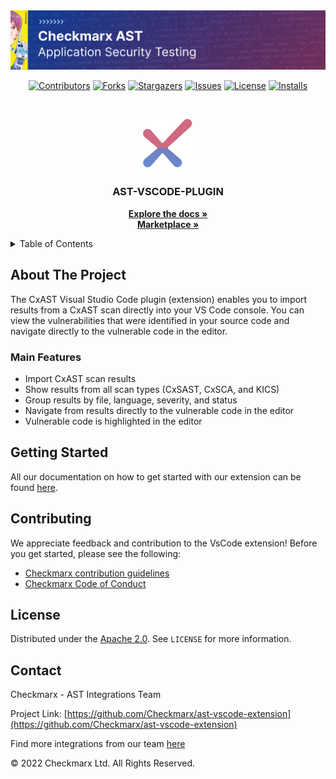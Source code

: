 <img src="https://raw.githubusercontent.com/Checkmarx/ci-cd-integrations/main/.images/banner.png">
<br />
<div align="center">

[![Contributors][contributors-shield]][contributors-url]
[![Forks][forks-shield]][forks-url]
[![Stargazers][stars-shield]][stars-url]
[![Issues][issues-shield]][issues-url]
[![License][license-shield]][license-url]
[![Installs][installs-vscode-shield]][installs-vscode-url]

</div>

<br />
<p align="center">
   <a href="https://github.com/Checkmarx/ast-vscode-extension">
    <img src="https://raw.githubusercontent.com/Checkmarx/ci-cd-integrations/main/.images/logo.png" alt="Logo" width="80" height="80" />
  </a>

  <h3 align="center">AST-VSCODE-PLUGIN</h3>

  <p align="center">
    <a href="https://checkmarx.atlassian.net/wiki/spaces/AST/pages/6080692227"><strong>Explore the docs »</strong></a>
    <br />
    <a href="https://marketplace.visualstudio.com/items?itemName=checkmarx.ast-results"><strong>Marketplace »</strong></a>
  </p>
</p>



<details>
  <summary>Table of Contents</summary>
  <ol>
    <li>
      <a href="#about-the-project">About The Project</a>
    </li>
    <li>
      <a href="#getting-started">Getting Started</a>
      <ul>
        <li><a href="#prerequisites">Prerequisites</a></li>
        <li><a href="#installation">Setting Up</a></li>
      </ul>
    </li>
    <li><a href="#usage">Usage</a></li>
    <li><a href="#contributing">Contributing</a></li>
    <li><a href="#license">License</a></li>
    <li><a href="#contact">Contact</a></li>
  </ol>
</details>



## About The Project

The CxAST Visual Studio Code plugin (extension) enables you to import results from a CxAST scan directly into your VS Code console. You can view the vulnerabilities that were identified in your source code and navigate directly to the vulnerable code in the editor. 

### Main Features
- Import CxAST scan results
- Show results from all scan types (CxSAST, CxSCA, and KICS)
- Group results by file, language, severity, and status
- Navigate from results directly to the vulnerable code in the editor
- Vulnerable code is highlighted in the editor



<!-- GETTING STARTED -->
## Getting Started

All our documentation on how to get started with our extension can be found [here](https://checkmarx.atlassian.net/wiki/spaces/AST/pages/6080167957/Installing+the+CxAST+Visual+Studio+Code+Extension).


## Contributing

We appreciate feedback and contribution to the VsCode extension! Before you get started, please see the following:

- [Checkmarx contribution guidelines](docs/contributing.md)
- [Checkmarx Code of Conduct](docs/code_of_conduct.md)


<!-- LICENSE -->
## License

Distributed under the [Apache 2.0](LICENSE). See `LICENSE` for more information.

<!-- CONTACT -->
## Contact

Checkmarx - AST Integrations Team

Project Link: [https://github.com/Checkmarx/ast-vscode-extension](https://github.com/Checkmarx/ast-vscode-extension)

Find more integrations from our team [here](https://github.com/Checkmarx/ci-cd-integrations#checkmarx-ast-integrations)

© 2022 Checkmarx Ltd. All Rights Reserved.

[contributors-shield]: https://img.shields.io/github/contributors/Checkmarx/ast-vscode-extension.svg
[contributors-url]: https://github.com/Checkmarx/ast-vscode-extension/graphs/contributors
[forks-shield]: https://img.shields.io/github/forks/Checkmarx/ast-vscode-extension.svg
[forks-url]: https://github.com/Checkmarx/ast-vscode-extension/network/members
[stars-shield]: https://img.shields.io/github/stars/Checkmarx/ast-vscode-extension.svg
[stars-url]: https://github.com/Checkmarx/ast-vscode-extension/stargazers
[issues-shield]: https://img.shields.io/github/issues/Checkmarx/ast-vscode-extension.svg
[issues-url]: https://github.com/Checkmarx/ast-vscode-extension/issues
[license-shield]: https://img.shields.io/github/license/Checkmarx/ast-vscode-extension.svg
[license-url]: https://github.com/Checkmarx/ast-vscode-extension/blob/master/LICENSE
[installs-vscode-url]: https://marketplace.visualstudio.com/items?itemName=checkmarx.ast-results
[installs-vscode-shield]: https://img.shields.io/visual-studio-marketplace/i/checkmarx.ast-results
